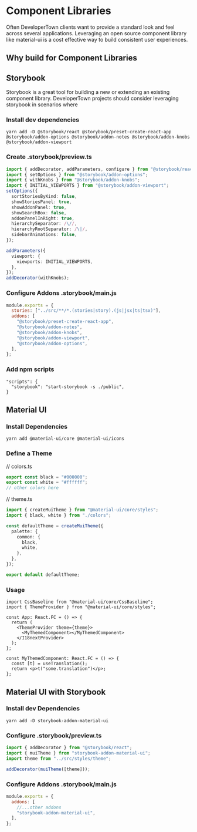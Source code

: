 # Component Libraries

Often DeveloperTown clients want to provide a standard look and feel across several applications. Leveraging an open source component library like material-ui is a cost effective way to build consistent user experiences.

## Why build for Component Libraries

## Storybook

Storybook is a great tool for building a new or extending an existing component library. DeveloperTown projects should consider leveraging storybook in scenarios where

### Install dev dependencies

```
yarn add -D @storybook/react @storybook/preset-create-react-app @storybook/addon-options @storybook/addon-notes @storybook/addon-knobs @storybook/addon-viewport
```

### Create .storybook/preview.ts

```ts
import { addDecorator, addParameters, configure } from "@storybook/react";
import { setOptions } from "@storybook/addon-options";
import { withKnobs } from "@storybook/addon-knobs";
import { INITIAL_VIEWPORTS } from "@storybook/addon-viewport";
setOptions({
  sortStoriesByKind: false,
  showStoriesPanel: true,
  showAddonPanel: true,
  showSearchBox: false,
  addonPanelInRight: true,
  hierarchySeparator: /\//,
  hierarchyRootSeparator: /\|/,
  sidebarAnimations: false,
});

addParameters({
  viewport: {
    viewports: INITIAL_VIEWPORTS,
  },
});
addDecorator(withKnobs);
```

### Configure Addons .storybook/main.js

```js
module.exports = {
  stories: ["../src/**/*.(stories|story).(js|jsx|ts|tsx)"],
  addons: [
    "@storybook/preset-create-react-app",
    "@storybook/addon-notes",
    "@storybook/addon-knobs",
    "@storybook/addon-viewport",
    "@storybook/addon-options",
  ],
};
```

### Add npm scripts

```
"scripts": {
  "storybook": "start-storybook -s ./public",
}
```

## Material UI

### Install Dependencies

```
yarn add @material-ui/core @material-ui/icons
```

### Define a Theme

// colors.ts

```ts
export const black = "#000000";
export const white = "#ffffff";
// other colors here
```

// theme.ts

```ts
import { createMuiTheme } from "@material-ui/core/styles";
import { black, white } from "./colors";

const defaultTheme = createMuiTheme({
  palette: {
    common: {
      black,
      white,
    },
  },
});

export default defaultTheme;
```

### Usage

```tsx
import CssBaseline from "@material-ui/core/CssBaseline";
import { ThemeProvider } from "@material-ui/core/styles";

const App: React.FC = () => {
  return (
    <ThemeProvider theme={theme}>
      <MyThemedComponent></MyThemedComponent>
    </I18nextProvider>
  );
};

const MyThemedComponent: React.FC = () => {
  const [t] = useTranslation();
  return <p>t("some.translation")</p>;
};
```

## Material UI with Storybook

### Install dev Dependencies

```
yarn add -D storybook-addon-material-ui
```

### Configure .storybook/preview.ts

```ts
import { addDecorator } from "@storybook/react";
import { muiTheme } from "storybook-addon-material-ui";
import theme from "../src/styles/theme";

addDecorator(muiTheme([theme]));
```

### Configure Addons .storybook/main.js

```js
module.exports = {
  addons: [
    //...other addons
    "storybook-addon-material-ui",
  ],
};
```
